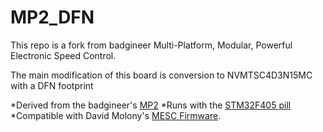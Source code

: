# **MP2_DFN** 
This repo is a fork from badgineer Multi-Platform, Modular, Powerful Electronic Speed Control. 

The main modification of this board is conversion to NVMTSC4D3N15MC with a DFN footprint

*Derived from the badgineer's [MP2](https://github.com/badgineer/MP2-ESC)
*Runs with the [STM32F405 pill](https://github.com/davidmolony/F405_pill)
*Compatible with David Molony's [MESC Firmware](https://github.com/davidmolony/MESC_Firmware). 
